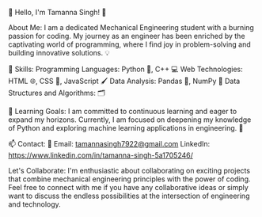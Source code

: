 👋 Hello, I'm Tamanna Singh! 🚀

About Me:
I am a dedicated Mechanical Engineering student with a burning passion for coding. My journey as an engineer has been enriched by the captivating world of programming, where I find joy in problem-solving and building innovative solutions. 💡

🔧 Skills:
Programming Languages: Python 🐍, C++ 💻
Web Technologies: HTML 🌐, CSS 🎨, JavaScript 🖌️
Data Analysis: Pandas 🐼, NumPy 🔢
Data Structures and Algorithms: 🗂️

🌱 Learning Goals:
I am committed to continuous learning and eager to expand my horizons. Currently, I am focused on deepening my knowledge of Python and exploring machine learning applications in engineering. 🌟

📫 Contact:
📧 Email: tamannasingh7922@gmail.com
LinkedIn: https://www.linkedin.com/in/tamanna-singh-5a1705246/

Let's Collaborate:
I'm enthusiastic about collaborating on exciting projects that combine mechanical engineering principles with the power of coding. Feel free to connect with me if you have any collaborative ideas or simply want to discuss the endless possibilities at the intersection of engineering and technology.

